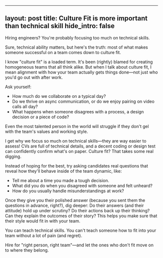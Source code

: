 
---
layout: post
title: Culture Fit is more important than technical skill
hide_intro: false
---

Hiring engineers? You're probably focusing too much on technical skills.
<!--more-->
Sure, technical ability matters, but here's the truth: most of what makes someone successful on a team comes down to culture fit.

I know "culture fit" is a loaded term. It's been (rightly) blamed for creating homogeneous teams that all think alike. But when I talk about culture fit, I mean alignment with how your team actually gets things done—not just who you'd go out with after work.

Ask yourself:
- How much do we collaborate on a typical day?
- Do we thrive on async communication, or do we enjoy pairing on video calls all day?
- What happens when someone disagrees with a process, a design decision or a piece of code?

Even the most talented person in the world will struggle if they don't gel with the team's values and working style.

I get why we focus so much on technical skills—they are way easier to assess! CVs are full of technical details, and a decent coding or design test can confidently confirm what's on paper. Culture fit? That takes some real digging.

Instead of hoping for the best, try asking candidates real questions that reveal how they'll behave inside of the team dynamic, like:

- Tell me about a time you made a tough decision.
- What did you do when you disagreed with someone and felt unheard?
- How do you usually handle misunderstandings at work?

Once they give you their polished answer (because you sent them the questions in advance, right?), dig deeper: Do their answers (and their attitude) hold up under scrutiny? Do their actions back up their thinking? Can they explain the outcomes of their story? This helps you make sure that their style would fit in with your team.

You can teach technical skills. You can't teach someone how to fit into your team without a lot of pain (and regret).

Hire for "right person, right team"—and let the ones who don't fit move on to where they belong.